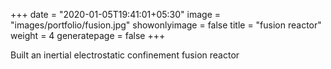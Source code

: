 +++
date = "2020-01-05T19:41:01+05:30"
image = "images/portfolio/fusion.jpg"
showonlyimage = false
title = "fusion reactor"
weight = 4
generatepage = false
+++

Built an inertial electrostatic confinement fusion reactor
